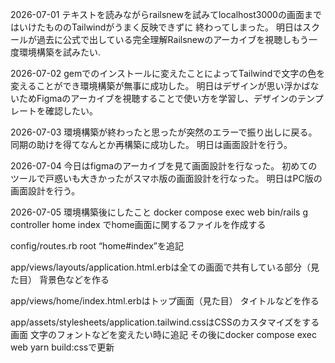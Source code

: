 2026-07-01
テキストを読みながらrailsnewを試みてlocalhost3000の画面まではいけたもののTailwindがうまく反映できずに
終わってしまった。
明日はスクールが過去に公式で出している完全理解Railsnewのアーカイブを視聴しもう一度環境構築を試みたい.

2026-07-02
gemでのインストールに変えたことによってTailwindで文字の色を変えることができ環境構築が無事に成功した。
明日はデザインが思い浮かばないためFigmaのアーカイブを視聴することで使い方を学習し、デザインのテンプレートを確認したい。

2026-07-03
環境構築が終わったと思ったが突然のエラーで振り出しに戻る。同期の助けを得てなんとか再構築に成功した。
明日は画面設計を行う。

2026-07-04
今日はfigmaのアーカイブを見て画面設計を行なった。
初めてのツールで戸惑いも大きかったがスマホ版の画面設計を行なった。
明日はPC版の画面設計を行う。

2026-07-05
環境構築後にしたこと
docker compose exec web bin/rails g controller home index
でhome画面に関するファイルを作成する

config/routes.rb
root “home#index”を追記

app/views/layouts/application.html.erbは全ての画面で共有している部分（見た目）
背景色などを作る

app/views/home/index.html.erbはトップ画面（見た目）
タイトルなどを作る

app/assets/stylesheets/application.tailwind.cssはCSSのカスタマイズをする画面
文字のフォントなどを変えたい時に追記
その後にdocker compose exec web yarn build:cssで更新
